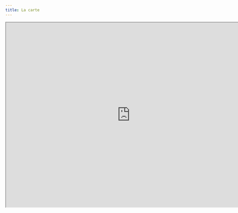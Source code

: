 ```yaml
---
title: La carte
---
```

<iframe src="https://www.google.com/maps/d/u/0/embed?mid=1a9NCoPfX5IGNk5N_rxBnApv0nbABafNb&ehbc=2E312F" width="780" height="580"></iframe>